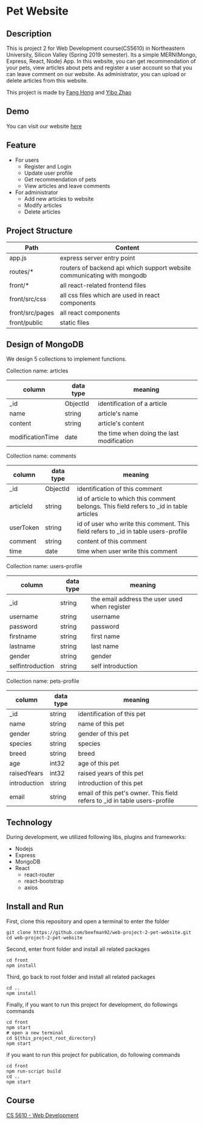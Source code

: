 # Pet Website

## Description

This is project 2 for Web Development course(CS5610) in Northeastern University, Silicon Valley (Spring 2019 semester). 
Its a simple MERN(Mongo, Express, React, Node) App. In this website, you can get recommendation of your pets, view articles about pets
and register a user account so that you can leave comment on our website. As administrator, you can upload or delete articles from this website.

This project is made by [Fang Hong](https://sososummer88.github.io/) and [Yibo Zhao](http://18.144.2.153:8080/)

## Demo

You can visit our website [here](https://fast-hamlet-93178.herokuapp.com/)

## Feature
+ For users
    * Register and Login
    * Update user profile
    * Get recommendation of pets
    * View articles and leave comments
+ For administrator
    * Add new articles to website
    * Modify articles
    * Delete articles

## Project Structure

| Path | Content |
|------|---------|
| app.js | express server entry point |
| routes/* | routers of backend api which support website communicating with mongodb |
| front/* | all react-related frontend files |
| front/src/css | all css files which are used in react components |
| front/src/pages | all react components |
| front/public | static files|

## Design of MongoDB
We design 5 collections to implement functions.

Collection name: articles

| column | data type | meaning |
|--------|-----------|---------|
| _id | ObjectId | identification of a article |
| name | string | article's name |
| content | string | article's content |
| modificationTime | date| the time when doing the last modification |

Collection name: comments

| column | data type | meaning |
|--------|-----------|---------|
| _id | ObjectId | identification of this comment |
| articleId | string | id of article to which this comment belongs. This field refers to _id in table articles  |
| userToken | string | id of user who write this comment. This field refers to _id in table users-profile | 
| comment | string | content of this comment | 
| time | date | time when user write this comment | 

Collection name: users-profile

| column | data type | meaning |
|--------|-----------|---------|
| _id | string | the email address the user used when register |
| username | string | username |
| password | string | password |
| firstname | string | first name |
| lastname | string | last name |
| gender | string | gender |
| selfintroduction | string | self introduction |

Collection name: pets-profile

| column | data type | meaning |
|--------|-----------|---------|
| _id | string | identification of this pet |
| name | string | name of this pet |
| gender | string | gender of this pet |
| species | string | species |
| breed | string | breed |
| age | int32 | age of this pet |
| raisedYears | int32 | raised years of this pet |
| introduction | string | introduction of this pet |
| email | string | email of this pet's owner. This field refers to _id in table users-profile |

## Technology
During development, we utilized following libs, plugins and frameworks:
+ Nodejs
+ Express
+ MongoDB
+ React
  * react-router
  * react-bootstrap
  * axios

## Install and Run
First, clone this repository and open a terminal to enter the folder 
```shell
git clone https://github.com/beefman92/web-project-2-pet-website.git 
cd web-project-2-pet-website
```
Second, enter front folder and install all related packages
```shell
cd front
npm install
```
Third, go back to root folder and install all related packages
```shell
cd ..
npm install
```
Finally, if you want to run this project for development, do followings commands
```shell
cd front
npm start
# open a new terminal
cd ${this_project_root_directory}
npm start
```
if you want to run this project for publication, do following commands
```shell
cd front
npm run-script build
cd ..
npm start
```

## Course
[CS 5610 - Web Development](http://johnguerra.co/classes/webDevelopment_spring_2019/)
